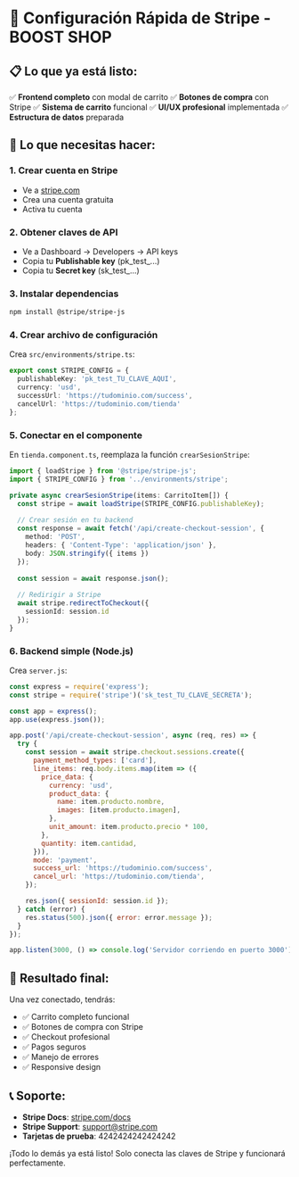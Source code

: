 # 🚀 Configuración Rápida de Stripe - BOOST SHOP

## 📋 Lo que ya está listo:

✅ **Frontend completo** con modal de carrito
✅ **Botones de compra** con Stripe
✅ **Sistema de carrito** funcional
✅ **UI/UX profesional** implementada
✅ **Estructura de datos** preparada

## 🔧 Lo que necesitas hacer:

### 1. Crear cuenta en Stripe
- Ve a [stripe.com](https://stripe.com/)
- Crea una cuenta gratuita
- Activa tu cuenta

### 2. Obtener claves de API
- Ve a Dashboard → Developers → API keys
- Copia tu **Publishable key** (pk_test_...)
- Copia tu **Secret key** (sk_test_...)

### 3. Instalar dependencias
```bash
npm install @stripe/stripe-js
```

### 4. Crear archivo de configuración
Crea `src/environments/stripe.ts`:
```typescript
export const STRIPE_CONFIG = {
  publishableKey: 'pk_test_TU_CLAVE_AQUI',
  currency: 'usd',
  successUrl: 'https://tudominio.com/success',
  cancelUrl: 'https://tudominio.com/tienda'
};
```

### 5. Conectar en el componente
En `tienda.component.ts`, reemplaza la función `crearSesionStripe`:

```typescript
import { loadStripe } from '@stripe/stripe-js';
import { STRIPE_CONFIG } from '../environments/stripe';

private async crearSesionStripe(items: CarritoItem[]) {
  const stripe = await loadStripe(STRIPE_CONFIG.publishableKey);
  
  // Crear sesión en tu backend
  const response = await fetch('/api/create-checkout-session', {
    method: 'POST',
    headers: { 'Content-Type': 'application/json' },
    body: JSON.stringify({ items })
  });
  
  const session = await response.json();
  
  // Redirigir a Stripe
  await stripe.redirectToCheckout({
    sessionId: session.id
  });
}
```

### 6. Backend simple (Node.js)
Crea `server.js`:
```javascript
const express = require('express');
const stripe = require('stripe')('sk_test_TU_CLAVE_SECRETA');

const app = express();
app.use(express.json());

app.post('/api/create-checkout-session', async (req, res) => {
  try {
    const session = await stripe.checkout.sessions.create({
      payment_method_types: ['card'],
      line_items: req.body.items.map(item => ({
        price_data: {
          currency: 'usd',
          product_data: {
            name: item.producto.nombre,
            images: [item.producto.imagen],
          },
          unit_amount: item.producto.precio * 100,
        },
        quantity: item.cantidad,
      })),
      mode: 'payment',
      success_url: 'https://tudominio.com/success',
      cancel_url: 'https://tudominio.com/tienda',
    });

    res.json({ sessionId: session.id });
  } catch (error) {
    res.status(500).json({ error: error.message });
  }
});

app.listen(3000, () => console.log('Servidor corriendo en puerto 3000'));
```

## 🎯 Resultado final:

Una vez conectado, tendrás:
- ✅ Carrito completo funcional
- ✅ Botones de compra con Stripe
- ✅ Checkout profesional
- ✅ Pagos seguros
- ✅ Manejo de errores
- ✅ Responsive design

## 📞 Soporte:

- **Stripe Docs**: [stripe.com/docs](https://stripe.com/docs)
- **Stripe Support**: support@stripe.com
- **Tarjetas de prueba**: 4242424242424242

¡Todo lo demás ya está listo! Solo conecta las claves de Stripe y funcionará perfectamente. 